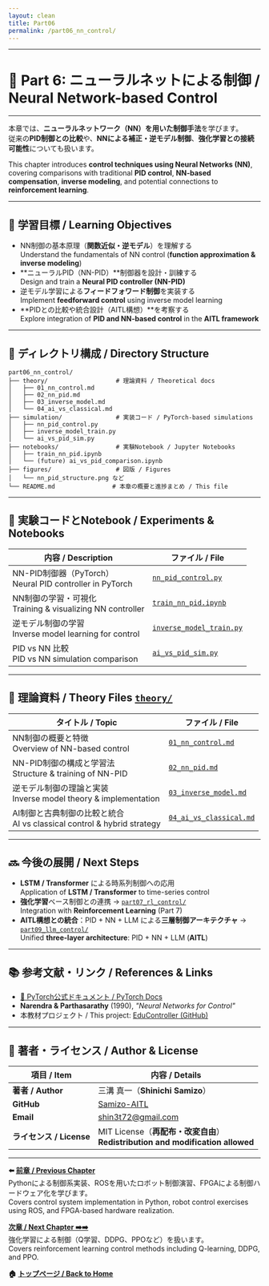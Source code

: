 ```yaml
---
layout: clean
title: Part06
permalink: /part06_nn_control/
---
```


---

# 🤖 Part 6: ニューラルネットによる制御 / Neural Network-based Control

---

本章では、**ニューラルネットワーク（NN）を用いた制御手法**を学びます。  
従来の**PID制御との比較**や、**NNによる補正・逆モデル制御**、**強化学習との接続可能性**についても扱います。

This chapter introduces **control techniques using Neural Networks (NN)**,  
covering comparisons with traditional **PID control**, **NN-based compensation**, **inverse modeling**, and potential connections to **reinforcement learning**.

---

## 🎯 **学習目標 / Learning Objectives**

- NN制御の基本原理（**関数近似・逆モデル**）を理解する  
  Understand the fundamentals of NN control (**function approximation & inverse modeling**)  
- **ニューラルPID（NN-PID）**制御器を設計・訓練する  
  Design and train a **Neural PID controller (NN-PID)**  
- 逆モデル学習による**フィードフォワード制御**を実装する  
  Implement **feedforward control** using inverse model learning  
- **PIDとの比較や統合設計（AITL構想）**を考察する  
  Explore integration of **PID and NN-based control** in the **AITL framework**

---

## 📁 **ディレクトリ構成 / Directory Structure**

```plaintext
part06_nn_control/
├── theory/                   # 理論資料 / Theoretical docs
│   ├── 01_nn_control.md
│   ├── 02_nn_pid.md
│   ├── 03_inverse_model.md
│   └── 04_ai_vs_classical.md
├── simulation/               # 実装コード / PyTorch-based simulations
│   ├── nn_pid_control.py
│   ├── inverse_model_train.py
│   └── ai_vs_pid_sim.py
├── notebooks/                # 実験Notebook / Jupyter Notebooks
│   ├── train_nn_pid.ipynb
│   └── (future) ai_vs_pid_comparison.ipynb
├── figures/                  # 図版 / Figures
│   └── nn_pid_structure.png など
└── README.md                # 本章の概要と進捗まとめ / This file
```

---

## 🧪 **実験コードとNotebook / Experiments & Notebooks**

| **内容 / Description** | **ファイル / File** |
|-------------------------|----------------------|
| NN-PID制御器（PyTorch）<br>Neural PID controller in PyTorch | [`nn_pid_control.py`](https://samizo-aitl.github.io/EduController/part06_nn_control/simulation/nn_pid_control.py) |
| NN制御の学習・可視化<br>Training & visualizing NN controller | [`train_nn_pid.ipynb`](https://samizo-aitl.github.io/EduController/part06_nn_control/notebooks/train_nn_pid.ipynb) |
| 逆モデル制御の学習<br>Inverse model learning for control | [`inverse_model_train.py`](https://samizo-aitl.github.io/EduController/part06_nn_control/simulation/inverse_model_train.py) |
| PID vs NN 比較<br>PID vs NN simulation comparison | [`ai_vs_pid_sim.py`](https://samizo-aitl.github.io/EduController/part06_nn_control/simulation/ai_vs_pid_sim.py) |

---

## 🧠 **理論資料 / Theory Files** [`theory/`](https://samizo-aitl.github.io/EduController/part06_nn_control/theory/)

| **タイトル / Topic** | **ファイル / File** |
|------------------------|----------------------|
| NN制御の概要と特徴<br>Overview of NN-based control | [`01_nn_control.md`](https://samizo-aitl.github.io/EduController/part06_nn_control/theory/01_nn_control.html) |
| NN-PID制御の構成と学習法<br>Structure & training of NN-PID | [`02_nn_pid.md`](https://samizo-aitl.github.io/EduController/part06_nn_control/theory/02_nn_pid.html) |
| 逆モデル制御の理論と実装<br>Inverse model theory & implementation | [`03_inverse_model.md`](https://samizo-aitl.github.io/EduController/part06_nn_control/theory/03_inverse_model.html) |
| AI制御と古典制御の比較と統合<br>AI vs classical control & hybrid strategy | [`04_ai_vs_classical.md`](https://samizo-aitl.github.io/EduController/part06_nn_control/theory/04_ai_vs_classical.html) |

---

## 🔜 **今後の展開 / Next Steps**

- **LSTM / Transformer** による時系列制御への応用  
  Application of **LSTM / Transformer** to time-series control  
- **強化学習**ベース制御との連携 → [`part07_rl_control/`](https://samizo-aitl.github.io/EduController/part07_rl_control/)  
  Integration with **Reinforcement Learning** (Part 7)  
- **AITL構想との統合**：PID + NN + LLM による**三層制御アーキテクチャ** → [`part09_llm_control/`](https://samizo-aitl.github.io/EduController/part09_llm_control/)  
  Unified **three-layer architecture**: PID + NN + LLM (**AITL**)

---

## 📚 **参考文献・リンク / References & Links**

- [🔗 PyTorch公式ドキュメント / PyTorch Docs](https://pytorch.org/docs/)  
- **Narendra & Parthasarathy** (1990), *"Neural Networks for Control"*  
- 本教材プロジェクト / This project: [EduController (GitHub)](https://github.com/Samizo-AITL/EduController)

---

## 👤 **著者・ライセンス / Author & License**

| **項目 / Item** | **内容 / Details** |
|------------------|---------------------|
| **著者 / Author** | 三溝 真一（**Shinichi Samizo**） |
| **GitHub** | [Samizo-AITL](https://github.com/Samizo-AITL) |
| **Email** | [shin3t72@gmail.com](mailto:shin3t72@gmail.com) |
| **ライセンス / License** | MIT License（**再配布・改変自由**）<br>**Redistribution and modification allowed** |

---

**⬅️ [前章 / Previous Chapter](https://samizo-aitl.github.io/EduController/part05_practical/)**  
Pythonによる制御系実装、ROSを用いたロボット制御演習、FPGAによる制御ハードウェア化を学びます。  
Covers control system implementation in Python, robot control exercises using ROS, and FPGA-based hardware realization.

**[次章 / Next Chapter ➡️➡️](https://samizo-aitl.github.io/EduController/part07_rl_control/)**  
強化学習による制御（Q学習、DDPG、PPOなど）を扱います。  
Covers reinforcement learning control methods including Q-learning, DDPG, and PPO.

**🏠 [トップページ / Back to Home](https://samizo-aitl.github.io/EduController/)**
